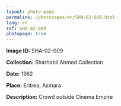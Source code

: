 ```yaml
---
layout: photo-page
permalink: /photopages/en/SHA-02-009.html
lang: en
ref: SHA-02-009
photopage: true
---
```


**Image ID:** SHA-02-009

**Collection:** Sharhabil Ahmed Collection

**Date:** 1962

**Place:** Eritrea, Asmara

**Description:** Crowd outside Cinema Empire

